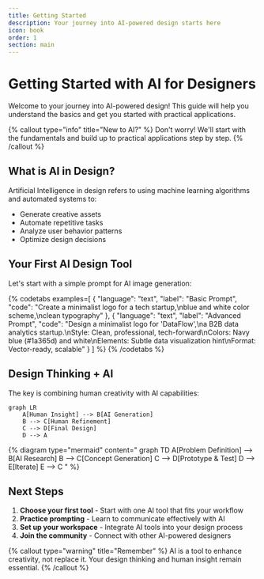 ```yaml
---
title: Getting Started
description: Your journey into AI-powered design starts here
icon: book
order: 1
section: main
---
```


# Getting Started with AI for Designers

Welcome to your journey into AI-powered design! This guide will help you understand the basics and get you started with practical applications.

{% callout type="info" title="New to AI?" %}
Don't worry! We'll start with the fundamentals and build up to practical applications step by step.
{% /callout %}

## What is AI in Design?

Artificial Intelligence in design refers to using machine learning algorithms and automated systems to:

- Generate creative assets
- Automate repetitive tasks
- Analyze user behavior patterns
- Optimize design decisions

## Your First AI Design Tool

Let's start with a simple prompt for AI image generation:

{% codetabs examples=[
  {
    "language": "text",
    "label": "Basic Prompt",
    "code": "Create a minimalist logo for a tech startup,\nblue and white color scheme,\nclean typography"
  },
  {
    "language": "text",
    "label": "Advanced Prompt",
    "code": "Design a minimalist logo for 'DataFlow',\na B2B data analytics startup.\nStyle: Clean, professional, tech-forward\nColors: Navy blue (#1a365d) and white\nElements: Subtle data visualization hint\nFormat: Vector-ready, scalable"
  }
] %}
{% /codetabs %}

## Design Thinking + AI

The key is combining human creativity with AI capabilities:

```mermaid
graph LR
    A[Human Insight] --> B[AI Generation]
    B --> C[Human Refinement]
    C --> D[Final Design]
    D --> A
```

{% diagram type="mermaid" content="
graph TD
    A[Problem Definition] --> B[AI Research]
    B --> C[Concept Generation]
    C --> D[Prototype & Test]
    D --> E[Iterate]
    E --> C
" %}

## Next Steps

1. **Choose your first tool** - Start with one AI tool that fits your workflow
2. **Practice prompting** - Learn to communicate effectively with AI
3. **Set up your workspace** - Integrate AI tools into your design process
4. **Join the community** - Connect with other AI-powered designers

{% callout type="warning" title="Remember" %}
AI is a tool to enhance creativity, not replace it. Your design thinking and human insight remain essential.
{% /callout %}
